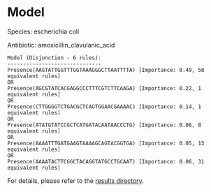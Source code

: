 
# Model

Species: escherichia coli

Antibiotic: amoxicillin_clavulanic_acid

```
Model (Disjunction - 6 rules):
------------------------------
Presence(AAGTATTGGTTTGGTAAAGGGCTTAATTTTA) [Importance: 0.49, 58 equivalent rules]
OR
Presence(AGCGTATCACGAGGCCCTTTCGTCTTCAAGA) [Importance: 0.22, 1 equivalent rules]
OR
Presence(CTTGGGGTCTGACGCTCAGTGGAACGAAAAC) [Importance: 0.14, 1 equivalent rules]
OR
Presence(ATATGTATCCGCTCATGATACAATAACCCTG) [Importance: 0.06, 8 equivalent rules]
OR
Presence(AAAATTTGATGAAGTAAAAGCAGTACGGTGA) [Importance: 0.05, 13 equivalent rules]
OR
Presence(AAAATACTTCGGCTACAGGTATGCCTGCAAT) [Importance: 0.06, 31 equivalent rules]

```

For details, please refer to the [results directory](../../../../../results/scm_b/escherichia+coli/amoxicillin_clavulanic_acid/repeat_6/).

